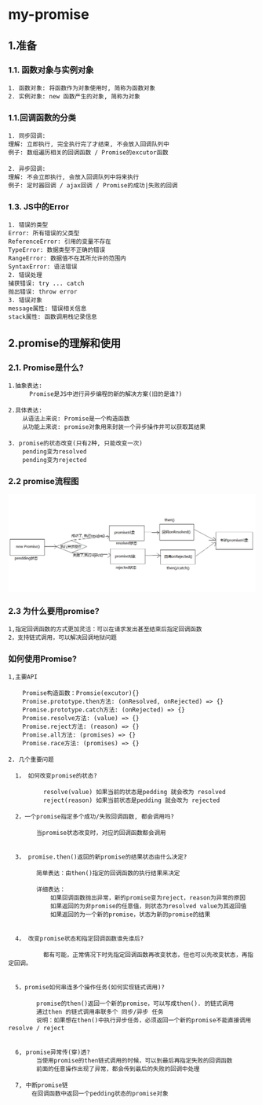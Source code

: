 # my-promise

## 1.准备
###  1.1. 函数对象与实例对象
    1. 函数对象: 将函数作为对象使用时, 简称为函数对象
    2. 实例对象: new 函数产生的对象, 简称为对象
###  1.1.回调函数的分类
    1. 同步回调: 
    理解: 立即执行, 完全执行完了才结束, 不会放入回调队列中
    例子: 数组遍历相关的回调函数 / Promise的excutor函数
    
    2. 异步回调: 
    理解: 不会立即执行, 会放入回调队列中将来执行
    例子: 定时器回调 / ajax回调 / Promise的成功|失败的回调
###  1.3. JS中的Error
    1. 错误的类型
    Error: 所有错误的父类型
    ReferenceError: 引用的变量不存在
    TypeError: 数据类型不正确的错误
    RangeError: 数据值不在其所允许的范围内
    SyntaxError: 语法错误
    2. 错误处理
    捕获错误: try ... catch
    抛出错误: throw error
    3. 错误对象
    message属性: 错误相关信息
    stack属性: 函数调用栈记录信息
## 2.promise的理解和使用
### 2.1. Promise是什么?
    1.抽象表达: 
          Promise是JS中进行异步编程的新的解决方案(旧的是谁?)
    
    2.具体表达:
        从语法上来说: Promise是一个构造函数  
        从功能上来说: promise对象用来封装一个异步操作并可以获取其结果
    
    3. promise的状态改变(只有2种, 只能改变一次)
        pending变为resolved
        pending变为rejected

### 2.2 promise流程图
![promise流程图](https://github.com/zhuxiaofang1234/my-promise/blob/main/promise-process.png)

### 2.3 为什么要用promise?
    1,指定回调函数的方式更加灵活：可以在请求发出甚至结束后指定回调函数
    2，支持链式调用，可以解决回调地狱问题
### 如何使用Promise?
    1,主要API
    
        Promise构造函数：Promsie(excutor){}
        Promise.prototype.then方法: (onResolved, onRejected) => {}
        Promise.prototype.catch方法: (onRejected) => {}
        Promise.resolve方法: (value) => {}
        Promise.reject方法: (reason) => {}
        Promise.all方法: (promises) => {}
        Promise.race方法: (promises) => {}
        
    2. 几个重要问题
    
      1， 如何改变promise的状态?
       
              resolve(value) 如果当前的状态是pedding 就会改为 resolved
              reject(reason) 如果当前状态是pedding 就会改为 rejected
         
      2，一个promise指定多个成功/失败回调函数, 都会调用吗?
       
            当promise状态改变时，对应的回调函数都会调用
         
         
      3， promise.then()返回的新promise的结果状态由什么决定?
      
            简单表达：由then()指定的回调函数的执行结果来决定
         
            详细表达：
                如果回调函数抛出异常，新的promise变为reject，reason为异常的原因
                如果返回的为非promise的任意值，则状态为resolved value为其返回值
                如果返回的为一个新的promise，状态为新的promise的结果
        
           
      4， 改变promise状态和指定回调函数谁先谁后?
      
              都有可能，正常情况下时先指定回调函数再改变状态，但也可以先改变状态，再指定回调。
        
        
      5，promise如何串连多个操作任务(如何实现链式调用)?
      
            promise的then()返回一个新的promise，可以写成then(). 的链式调用
            通过then 的链式调用串联多个 同步/异步 任务
            说明：如果想在then()中执行异步任务，必须返回一个新的promise不能直接调用 resolve / reject
          
        
      6, promise异常传(穿)透?
            当使用promise的then链式调用的时候，可以到最后再指定失败的回调函数
            前面的任意操作出现了异常，都会传到最后的失败的回调中处理
            
      7, 中断promise链
      　   在回调函数中返回一个pedding状态的promise对象
            
     
        





  
  
